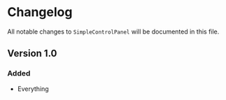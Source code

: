 # Changelog

All notable changes to `SimpleControlPanel` will be documented in this file.

## Version 1.0

### Added
- Everything
